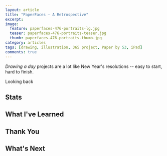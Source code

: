```yaml
---
layout: article
title: "PaperFaces — A Retrospective"
excerpt: 
image: 
  feature: paperfaces-476-portraits-lg.jpg
  teaser: paperfaces-476-portraits-teaser.jpg
  thumb: paperfaces-476-portraits-thumb.jpg
category: articles
tags: [drawing, illustration, 365 project, Paper by 53, iPad]
comments: true
---
```


*Drawing a day* projects are a lot like New Year's resolutions -- easy to start, hard to finish. 

Looking back

## Stats

## What I've Learned

## Thank You

## What's Next
